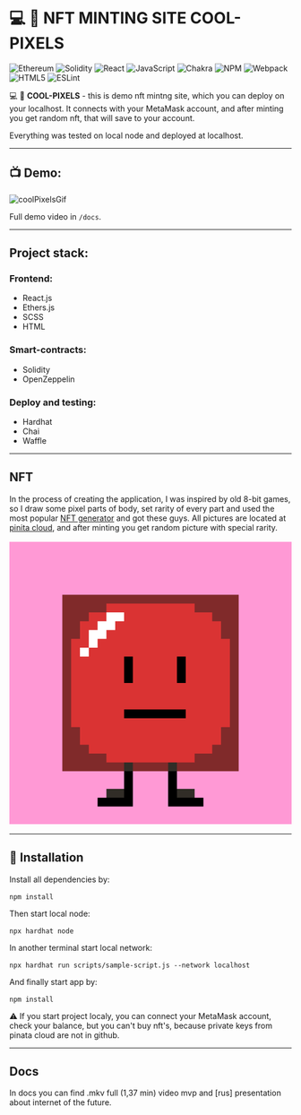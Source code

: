 # :computer: :space_invader: **NFT MINTING SITE COOL-PIXELS**
![Ethereum](https://img.shields.io/badge/Ethereum-3C3C3D?style=for-the-badge&logo=Ethereum&logoColor=white)
![Solidity](https://img.shields.io/badge/Solidity-%23363636.svg?style=for-the-badge&logo=solidity&logoColor=white)
![React](https://img.shields.io/badge/react-%2320232a.svg?style=for-the-badge&logo=react&logoColor=%2361DAFB)
![JavaScript](https://img.shields.io/badge/javascript-%23323330.svg?style=for-the-badge&logo=javascript&logoColor=%23F7DF1E)
![Chakra](https://img.shields.io/badge/chakra-%234ED1C5.svg?style=for-the-badge&logo=chakraui&logoColor=white)
![NPM](https://img.shields.io/badge/NPM-%23000000.svg?style=for-the-badge&logo=npm&logoColor=white)
![Webpack](https://img.shields.io/badge/webpack-%238DD6F9.svg?style=for-the-badge&logo=webpack&logoColor=black)
![HTML5](https://img.shields.io/badge/html5-%23E34F26.svg?style=for-the-badge&logo=html5&logoColor=white)
![ESLint](https://img.shields.io/badge/ESLint-4B3263?style=for-the-badge&logo=eslint&logoColor=white)


:computer: :space_invader: **COOL-PIXELS** - this is demo nft mintng site, which you can deploy on your localhost. It connects with your MetaMask account, and after minting you get random nft, that will save to your account.

Everything was tested on local node and deployed at localhost.

___

## :tv: **Demo**:

![coolPixelsGif](/docs/MVP-Cool-Pixels.gif)

Full demo video in `/docs`.

___

## **Project stack**:
### Frontend:

+ React.js
+ Ethers.js
+ SCSS
+ HTML

### Smart-contracts:
+ Solidity
+ OpenZeppelin
  
### Deploy and testing:

+ Hardhat
+ Chai
+ Waffle

___

## **NFT**

In the process of creating the application, I was inspired by old 8-bit games, so I draw some pixel parts of body, set rarity of every part and used the most popular [NFT generator](https://github.com/HashLips/hashlips_art_engine) and got these guys.
All pictures are located at [pinita cloud](https://www.pinata.cloud), and after minting you get random picture with special rarity.
<br />
<br />
![coolPixelsGif](/docs/cool-pixels-nft.gif)

___
## :rocket: **Installation**

Install all dependencies by:

```shell
npm install
```
Then start local node: 
```shell
npx hardhat node
```
In another terminal start local network:
```shell
npx hardhat run scripts/sample-script.js --network localhost
```

And finally start app by: 
```shell
npm install
```
:warning: If you start project localy, you can connect your MetaMask account, check your balance, but you can't buy nft's, because private keys from pinata cloud are not in github.
___

## **Docs**
In docs you can find .mkv full (1,37 min) video mvp and [rus] presentation about internet of the future.
